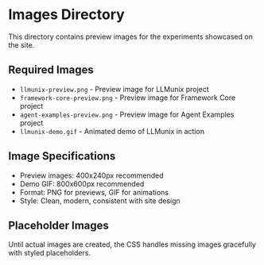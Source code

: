 # Images Directory

This directory contains preview images for the experiments showcased on the site.

## Required Images

- `llmunix-preview.png` - Preview image for LLMunix project
- `framework-core-preview.png` - Preview image for Framework Core project
- `agent-examples-preview.png` - Preview image for Agent Examples project
- `llmunix-demo.gif` - Animated demo of LLMunix in action

## Image Specifications

- Preview images: 400x240px recommended
- Demo GIF: 800x600px recommended
- Format: PNG for previews, GIF for animations
- Style: Clean, modern, consistent with site design

## Placeholder Images

Until actual images are created, the CSS handles missing images gracefully with styled placeholders.